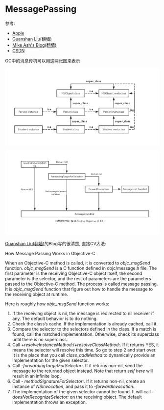 # MessagePassing

参考: 

- [Apple](https://developer.apple.com/library/archive/documentation/Cocoa/Conceptual/ObjCRuntimeGuide/Articles/ocrtForwarding.html#//apple_ref/doc/uid/TP40008048-CH105-SW1)
- [Guanshan Liu(翻墙)](https://medium.com/@guanshanliu/how-message-passing-works-in-objective-c-9e3d3dd70593)
- [Mike Ash's Blog(翻墙)](https://www.mikeash.com/pyblog/)
- [CSDN](https://blog.csdn.net/hello_world_csdn/article/details/46656235)

OC中的消息传机可以用这两张图来表示

![](images/1.jpg)

![](images/2.jpg) 

[Guanshan Liu(翻墙)](https://medium.com/@guanshanliu/how-message-passing-works-in-objective-c-9e3d3dd70593)的Blog写的很清楚, 直接CV大法:  

How Message Passing Works in Objective-C

When an Objective-C method is called, it is converted to *objc_msgSend* function. *objc_msgSend* is a C function defined in objc/message.h file. The first parameter is the receiving Objective-C object itself, the second parameter is the selector, and the rest of parameters are the parameters passed to the Objective-C method. The process is called message passing. It is *objc_msgSend* function that figure out how to handle the message to the receiving object at runtime.

Here is roughly how *objc_msgSend* function works:

1. If the receiving object is nil, the message is redirected to nil receiver if any. The default behavior is to do nothing.
2. Check the class’s cache. If the implementation is already cached, call it.
3. Compare the selector to the selectors defined in the class. If a match is found, call the matched implementation. Otherwise, check its superclass until there is no superclass.
4. Call *+resolveInstanceMethod:*/*+resolveClassMethod:*. If it returns YES, it means the selector will resolve this time. So go to step 2 and start over. It is the place that you call *class_addMethod* to dynamically provide an implementation for the given selector.
5. Call *-forwardingTargetForSelector:*. If it returns non-nil, send the message to the returned object instead. Note that return *self here* will result in an infinite loop.
6. Call *- methodSignatureForSelector:*. If it returns non-nil, create an instance of *NSInvocation*, and pass it to *-forwardInvocation:*.
7. The implementation of the given selector cannot be found. It will call -*doesNotRecognizeSelector:* on the receiving object. The default implementation throws an exception.